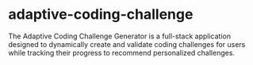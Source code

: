 # adaptive-coding-challenge
The Adaptive Coding Challenge Generator is a full-stack application designed to dynamically create and validate coding challenges for users while tracking their progress to recommend personalized challenges. 


